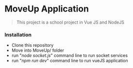  # MoveUp Application

> This project is a school project in Vue JS and NodeJS

### Installation

+ Clone this repository
+ Move into MoveUp/ folder
+ run "*node socket.js*" command line to run socket services
+ run "*npm run dev*" command line to run vueJS application
